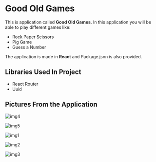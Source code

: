 # Good Old Games

This is application called **Good Old Games**. In this application you will be able to play different games like:

- Rock Paper Scissors
- Pig Game
- Guess a Number

The application is made in **React** and Package.json is also provided.

## Libraries Used In Project

- React Router
- Uuid

## Pictures From the Application

![img4](https://user-images.githubusercontent.com/104715456/181936651-034413f7-efae-408f-8a4d-6ca4c73f5406.PNG)

![img5](https://user-images.githubusercontent.com/104715456/181936657-ed9986e0-5c61-44ba-bc13-87088373d99d.PNG)

![img1](https://user-images.githubusercontent.com/104715456/181936671-a1f64e66-7029-4803-991d-542627fda537.PNG)

![img2](https://user-images.githubusercontent.com/104715456/181936676-a3ccd610-0d8b-4c31-b672-80a4d6fd16e4.PNG)

![img3](https://user-images.githubusercontent.com/104715456/181936685-95ebdf17-fee2-418a-9679-519bdb7d8387.PNG)
